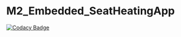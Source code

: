 # M2_Embedded_SeatHeatingApp

[![Codacy Badge](https://api.codacy.com/project/badge/Grade/e63aab1063bb4ae69b6c154c8043c5ce)](https://app.codacy.com/gh/Ramyasri04/M2_Embedded_SeatHeatingApp?utm_source=github.com&utm_medium=referral&utm_content=Ramyasri04/M2_Embedded_SeatHeatingApp&utm_campaign=Badge_Grade_Settings)
